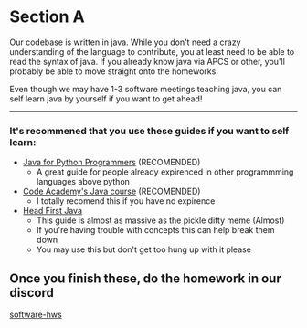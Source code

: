 # Section A
Our codebase is written in java. While you don't need a crazy understanding of the language to contribute, you at least need to be able to read the syntax of java. If you already know java via APCS or other, you'll probably be able to move straight onto the homeworks.

Even though we may have 1-3 software meetings teaching java, you can self learn java by yourself if you want to get ahead!

---
### It's recommened that you use these guides if you want to self learn:
* [Java for Python Programmers](https://runestone.academy/ns/books/published/java4python/index.html) (RECOMENDED)
  * A great guide for people already expirenced in other programmming languages above python
* [Code Academy's Java course](https://www.codecademy.com/learn/learn-java) (RECOMENDED)
  * I totally recomend this if you have no expirence
* [Head First Java](https://www.rcsdk12.org/cms/lib/NY01001156/Centricity/Domain/4951/Head_First_Java_Second_Edition.pdf)
  * This guide is almost as massive as the pickle ditty meme (Almost)
  * If you're having trouble with concepts this can help break them down
  * You may use this but don't get too hung up with it please
 
## Once you finish these, do the homework in our discord
[software-hws](https://discord.gg/cJXzjexj)
